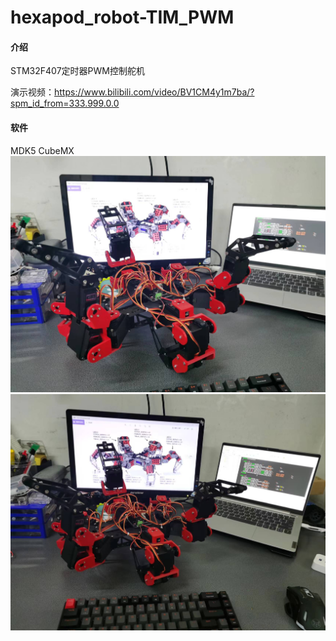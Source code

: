 # hexapod_robot-TIM_PWM

#### 介绍
STM32F407定时器PWM控制舵机

演示视频：https://www.bilibili.com/video/BV1CM4y1m7ba/?spm_id_from=333.999.0.0

#### 软件
MDK5 CubeMX
![输入图片说明](39d9d9234d3f928e9425ae381c77442.jpg)
![输入图片说明](aa187b0b1bd86ef9291b60d308c76c0.jpg)




